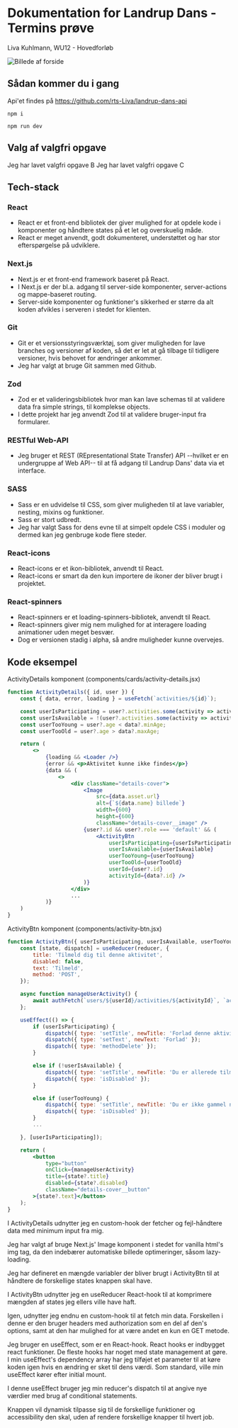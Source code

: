 # Dokumentation for Landrup Dans - Termins prøve
Liva Kuhlmann, WU12 - Hovedforløb

<img src="./public/images/front-page.png" alt="Billede af forside">

## Sådan kommer du i gang
Api'et findes på https://github.com/rts-Liva/landrup-dans-api

`npm i`

`npm run dev`

## Valg af valgfri opgave
Jeg har lavet valgfri opgave B
Jeg har lavet valgfri opgave C

## Tech-stack
### React
* React er et front-end bibliotek der giver mulighed for at opdele kode i komponenter og håndtere states på et let og overskuelig måde.
* React er meget anvendt, godt dokumenteret, understøttet og har stor efterspørgelse på udviklere.

### Next.js
* Next.js er et front-end framework baseret på React.
* I Next.js er der bl.a. adgang til server-side komponenter, server-actions og mappe-baseret routing.
* Server-side komponenter og funktioner's sikkerhed er større da alt koden afvikles i serveren i stedet for klienten.

### Git
* Git er et versionsstyringsværktøj, som giver muligheden for lave branches og versioner af koden, så det er let at gå tilbage til tidligere versioner, hvis behovet for ændringer ankommer.
* Jeg har valgt at bruge Git sammen med Github.

### Zod
* Zod er et valideringsbibliotek hvor man kan lave schemas til at validere data fra simple strings, til komplekse objects.
* I dette projekt har jeg anvendt Zod til at validere bruger-input fra formularer.

### RESTful Web-API
* Jeg bruger et REST (REpresentational State Transfer) API --hvilket er en undergruppe af Web API-- til at få adgang til Landrup Dans' data via et interface.

### SASS
* Sass er en udvidelse til CSS, som giver muligheden til at lave variabler, nesting, mixins og funktioner.
* Sass er stort udbredt.
* Jeg har valgt Sass for dens evne til at simpelt opdele CSS i moduler og dermed kan jeg genbruge kode flere steder.

### React-icons
* React-icons er et ikon-bibliotek, anvendt til React.
* React-icons er smart da den kun importere de ikoner der bliver brugt i projektet.

### React-spinners
* React-spinners er et loading-spinners-bibliotek, anvendt til React.
* React-spinners giver mig nem mulighed for at interagere loading animationer uden meget besvær.
* Dog er versionen stadig i alpha, så andre muligheder kunne overvejes.

## Kode eksempel
ActivityDetails komponent (components/cards/activity-details.jsx)
```jsx
function ActivityDetails({ id, user }) {
    const { data, error, loading } = useFetch(`activities/${id}`);

    const userIsParticipating = user?.activities.some(activity => activity?.id === data?.id);
    const userIsAvailable = !(user?.activities.some(activity => activity?.weekday === data?.weekday));
    const userTooYoung = user?.age < data?.minAge;
    const userTooOld = user?.age > data?.maxAge;

    return (
        <>
            {loading && <Loader />}
            {error && <p>Aktivitet kunne ikke findes</p>}
            {data && (
                <>
                    <div className="details-cover">
                        <Image
                            src={data.asset.url}
                            alt={`${data.name} billede`}
                            width={600}
                            height={600}
                            className="details-cover__image" />
                        {user?.id && user?.role === 'default' && (
                            <ActivityBtn
                                userIsParticipating={userIsParticipating}
                                userIsAvailable={userIsAvailable}
                                userTooYoung={userTooYoung}
                                userTooOld={userTooOld}
                                userId={user?.id}
                                activityId={data?.id} />
                        )}
                    </div>
                    ...
            )}
    )
}
```
ActivityBtn komponent (components/activity-btn.jsx)
```jsx
function ActivityBtn({ userIsParticipating, userIsAvailable, userTooYoung, userTooOld, userId, activityId }) {
    const [state, dispatch] = useReducer(reducer, {
        title: 'Tilmeld dig til denne aktivitet',
        disabled: false,
        text: 'Tilmeld',
        method: 'POST',
    });

    async function manageUserActivity() {
        await authFetch(`users/${userId}/activities/${activityId}`, `activity/${activityId}`, true, state?.method);
    };

    useEffect(() => {
        if (userIsParticipating) {
            dispatch({ type: 'setTitle', newTitle: 'Forlad denne aktivitet' });
            dispatch({ type: 'setText', newText: 'Forlad' });
            dispatch({ type: 'methodDelete' });
        }

        else if (!userIsAvailable) {
            dispatch({ type: 'setTitle', newTitle: 'Du er allerede tilmeldt noget andet denne dag' });
            dispatch({ type: 'isDisabled' });
        }

        else if (userTooYoung) {
            dispatch({ type: 'setTitle', newTitle: 'Du er ikke gammel nok til denne aktivitet' });
            dispatch({ type: 'isDisabled' });
        }
        ...

    }, [userIsParticipating]);

    return (
        <button
            type="button"
            onClick={manageUserActivity}
            title={state?.title}
            disabled={state?.disabled}
            className="details-cover__button"
        >{state?.text}</button>
    );
}
```
I ActivityDetails udnytter jeg en custom-hook der fetcher og fejl-håndtere data med minimum input fra mig.

Jeg har valgt af bruge Next.js' Image komponent i stedet for vanilla html's img tag, da den indebærer automatiske billede optimeringer, såsom lazy-loading.

Jeg har defineret en mængde variabler der bliver brugt i ActivityBtn til at håndtere de forskellige states knappen skal have.

I ActivityBtn udnytter jeg en useReducer React-hook til at komprimere mængden af states jeg ellers ville have haft.

Igen, udnytter jeg endnu en custom-hook til at fetch min data. Forskellen i denne er den bruger headers med authorization som en del af den's options, samt at den har mulighed for at være andet en kun en GET metode.

Jeg bruger en useEffect, som er en React-hook. React hooks er indbygget react funktioner. De fleste hooks har noget med state management at gøre. I min useEffect's dependency array har jeg tilføjet et parameter til at køre koden igen hvis en ændring er sket til dens værdi. Som standard, ville min useEffect kører efter initial mount.

I denne useEffect bruger jeg min reducer's dispatch til at angive nye værdier med brug af conditional statements.

Knappen vil dynamisk tilpasse sig til de forskellige funktioner og accessibility den skal, uden af rendere forskellige knapper til hvert job.